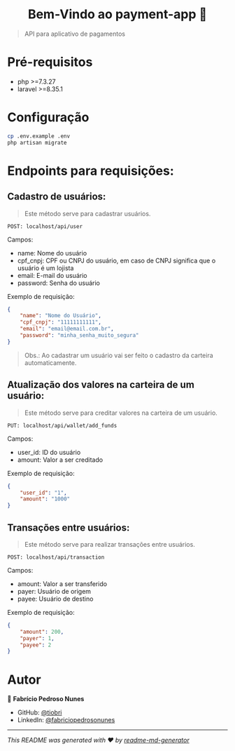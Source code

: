 <h1 align="center">Bem-Vindo ao payment-app 👋</h1>

> API para aplicativo de pagamentos

# Pré-requisitos

- php >=7.3.27
- laravel >=8.35.1

# Configuração

```sh
cp .env.example .env
php artisan migrate
```

# Endpoints para requisições:

## Cadastro de usuários:

> Este método serve para cadastrar usuários.

```
POST: localhost/api/user
```

Campos:
 - name: Nome do usuário
 - cpf_cnpj: CPF ou CNPJ do usuário, em caso de CNPJ significa que o usuário é um lojista
 - email: E-mail do usuário
 - password: Senha do usuário

Exemplo de requisição:
```json
{
    "name": "Nome do Usuário",
    "cpf_cnpj": "11111111111",
    "email": "email@email.com.br",
    "password": "minha_senha_muito_segura"
}
```

> Obs.: Ao cadastrar um usuário vai ser feito o cadastro da carteira automaticamente.
 
## Atualização dos valores na carteira de um usuário:

> Este método serve para creditar valores na carteira de um usuário.

```
PUT: localhost/api/wallet/add_funds
```

Campos:
 - user_id: ID do usuário
 - amount: Valor a ser creditado

Exemplo de requisição:
```json
{
    "user_id": "1",
    "amount": "1000"
}
```

## Transações entre usuários:

> Este método serve para realizar transações entre usuários.

```
POST: localhost/api/transaction
```

Campos:
 - amount: Valor a ser transferido
 - payer: Usuário de origem
 - payee: Usuário de destino

Exemplo de requisição:
```json
{
    "amount": 200,
    "payer": 1,
    "payee": 2
}
```

# Autor

👤 **Fabrício Pedroso Nunes**

* GitHub: [@tiobri](https://github.com/tiobri)
* LinkedIn: [@fabriciopedrosonunes](https://linkedin.com/in/fabriciopedrosonunes)

***
_This README was generated with ❤️ by [readme-md-generator](https://github.com/kefranabg/readme-md-generator)_
